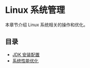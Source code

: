 # Linux 系统管理

本章节介绍 Linux 系统相关的操作和优化。

## 目录

- [JDK 安装配置](/ops/linux/system/01-linux-install-jdk)
- [系统性能优化](/ops/linux/system/02-linux-performance-optimization)
